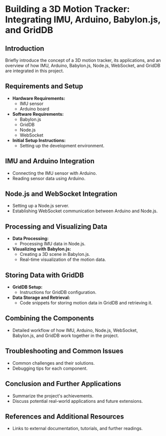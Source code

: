 # Building a 3D Motion Tracker: Integrating IMU, Arduino, Babylon.js, and GridDB

## Introduction

Briefly introduce the concept of a 3D motion tracker, its applications, and an overview of how IMU, Arduino, Babylon.js, Node.js, WebSocket, and GridDB are integrated in this project.

## Requirements and Setup

- **Hardware Requirements:**
  - IMU sensor
  - Arduino board
- **Software Requirements:**
  - Babylon.js
  - GridDB
  - Node.js
  - WebSocket
- **Initial Setup Instructions:**
  - Setting up the development environment.

## IMU and Arduino Integration

- Connecting the IMU sensor with Arduino.
- Reading sensor data using Arduino.

## Node.js and WebSocket Integration

- Setting up a Node.js server.
- Establishing WebSocket communication between Arduino and Node.js.

## Processing and Visualizing Data

- **Data Processing:**
  - Processing IMU data in Node.js.
- **Visualizing with Babylon.js:**
  - Creating a 3D scene in Babylon.js.
  - Real-time visualization of the motion data.

## Storing Data with GridDB

- **GridDB Setup:**
  - Instructions for GridDB configuration.
- **Data Storage and Retrieval:**
  - Code snippets for storing motion data in GridDB and retrieving it.

## Combining the Components

- Detailed workflow of how IMU, Arduino, Node.js, WebSocket, Babylon.js, and GridDB work together in the project.

## Troubleshooting and Common Issues

- Common challenges and their solutions.
- Debugging tips for each component.

## Conclusion and Further Applications

- Summarize the project's achievements.
- Discuss potential real-world applications and future extensions.

## References and Additional Resources

- Links to external documentation, tutorials, and further readings.
